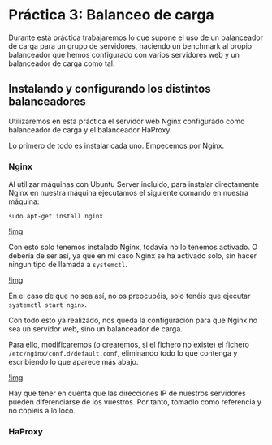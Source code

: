 # Práctica 3: Balanceo de carga

Durante esta práctica trabajaremos lo que supone el uso de un balanceador de carga para un grupo de servidores, haciendo un benchmark al propio balanceador que hemos configurado con varios servidores web y un balanceador de carga como tal.

## Instalando y configurando los distintos balanceadores

Utilizaremos en esta práctica el servidor web Nginx configurado como balanceador de carga y el balanceador HaProxy.

Lo primero de todo es instalar cada uno. Empecemos por Nginx.

### Nginx

Al utilizar máquinas con Ubuntu Server incluido, para instalar directamente Nginx en nuestra máquina ejecutamos el siguiente comando en nuestra máquina:

`sudo apt-get install nginx`

[!img](https://raw.githubusercontent.com/Jerobastian/SWAP_Practicas/master/P3/instalacion%20nginx.png)

Con esto solo tenemos instalado Nginx, todavía no lo tenemos activado. O debería de ser así, ya que en mi caso Nginx se ha activado solo, sin hacer ningun tipo de llamada a `systemctl`.

[!img](https://raw.githubusercontent.com/Jerobastian/SWAP_Practicas/master/P3/activaci%C3%B3n%20nginx.png)

En el caso de que no sea así, no os preocupéis, solo tenéis que ejecutar `systemctl start nginx`.

Con todo esto ya realizado, nos queda la configuración para que Nginx no sea un servidor web, sino un balanceador de carga.

Para ello, modificaremos (o crearemos, si el fichero no existe) el fichero `/etc/nginx/conf.d/default.conf`, eliminando todo lo que contenga y escribiendo lo que aparece más abajo.

[!img](https://raw.githubusercontent.com/Jerobastian/SWAP_Practicas/master/P3/configuracion%20nginx.png)

Hay que tener en cuenta que las direcciones IP de nuestros servidores pueden diferenciarse de los vuestros. Por tanto, tomadlo como referencia y no copieis a lo loco.

### HaProxy

